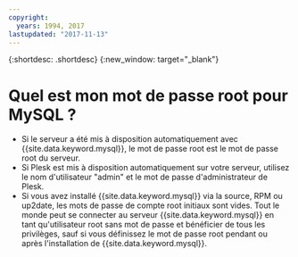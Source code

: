 ```yaml
---
copyright:
  years: 1994, 2017
lastupdated: "2017-11-13"
---
```


{:shortdesc: .shortdesc}
{:new_window: target="_blank"}

# Quel est mon mot de passe root pour MySQL ?

* Si le serveur a été mis à disposition automatiquement avec {{site.data.keyword.mysql}}, le mot de passe root est le mot de passe root du serveur.
* Si Plesk est mis à disposition automatiquement sur votre serveur, utilisez le nom d'utilisateur "admin" et le mot de passe d'administrateur de Plesk.
* Si vous avez installé {{site.data.keyword.mysql}} via la source, RPM ou up2date, les mots de passe de compte root initiaux sont vides. Tout le monde peut se connecter au serveur {{site.data.keyword.mysql}} en tant qu'utilisateur root sans mot de passe et bénéficier de tous les privilèges, sauf si vous définissez le mot de passe root pendant ou après l'installation de {{site.data.keyword.mysql}}.
